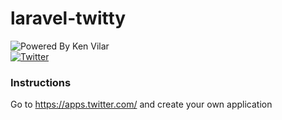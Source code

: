 # laravel-twitty
![Powered By Ken Vilar](https://img.shields.io/badge/Powered%20by-Ken%20Vilar-blue.svg)  
[![Twitter](https://img.shields.io/twitter/url/https/github.com/kenvilar/laravel-twitty/.svg?style=social)](https://twitter.com/intent/tweet?text=Wow:&url=https%3A%2F%2Fgithub.com%2Fkenvilar%2Flaravel-twitty%2F) 

### Instructions
Go to https://apps.twitter.com/ and create your own application